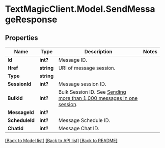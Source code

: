 # TextMagicClient.Model.SendMessageResponse
## Properties

Name | Type | Description | Notes
------------ | ------------- | ------------- | -------------
**Id** | **int?** | Message ID. | 
**Href** | **string** | URI of message session. | 
**Type** | **string** |  | 
**SessionId** | **int?** | Message session ID. | 
**BulkId** | **int?** | Bulk Session ID. See [Sending more than 1,000 messages in one session](http://docs.textmagictesting.com/#section/Tutorials/Sending-more-than-1000-messages-in-one-session). | 
**MessageId** | **int?** |  | 
**ScheduleId** | **int?** | Message Schedule ID. | 
**ChatId** | **int?** | Message Chat ID. | 

[[Back to Model list]](../README.md#documentation-for-models) [[Back to API list]](../README.md#documentation-for-api-endpoints) [[Back to README]](../README.md)

